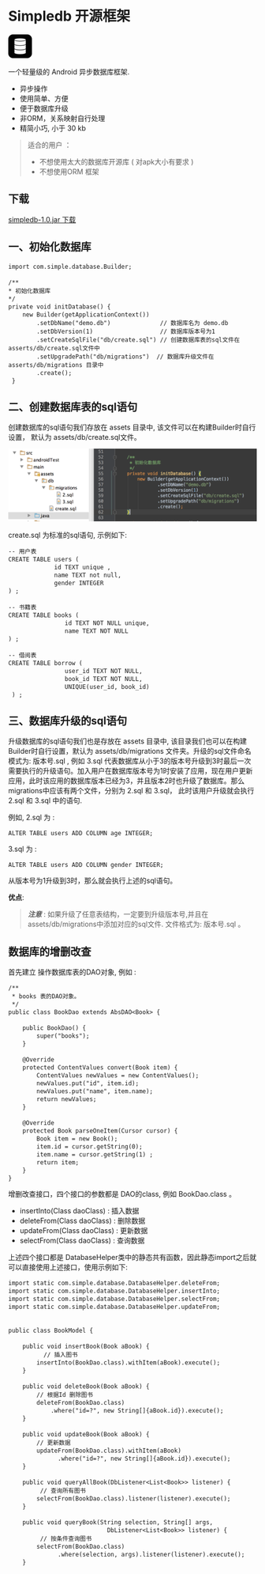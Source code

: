 # Simpledb 开源框架

![](images/simpledb.png) 

一个轻量级的 Android 异步数据库框架. 

* 异步操作
* 使用简单、方便
* 便于数据库升级
* 非ORM，关系映射自行处理
* 精简小巧, 小于 30 kb

> 适合的用户 ： 
> 
> * 不想使用太大的数据库开源库 ( 对apk大小有要求 )
> * 不想使用ORM 框架			

## 下载

[simpledb-1.0.jar 下载](output/simpledb-1.0.jar)

## 一、初始化数据库

```
import com.simple.database.Builder;

/**
* 初始化数据库
*/
private void initDatabase() {
    new Builder(getApplicationContext())
        .setDbName("demo.db")              // 数据库名为 demo.db
        .setDbVersion(1)                   // 数据库版本号为1
        .setCreateSqlFile("db/create.sql") // 创建数据库表的sql文件在 asserts/db/create.sql文件中
        .setUpgradePath("db/migrations")  // 数据库升级文件在 asserts/db/migrations 目录中
        .create();
 }
```

## 二、创建数据库表的sql语句

创建数据库的sql语句我们存放在 assets 目录中, 该文件可以在构建Builder时自行设置， 默认为 assets/db/create.sql文件。

![](images/project-structure.png)

create.sql 为标准的sql语句, 示例如下: 

```
-- 用户表
CREATE TABLE users (
			 id TEXT unique ,
			 name TEXT not null,
			 gender INTEGER
) ;

-- 书籍表
CREATE TABLE books (
				id TEXT NOT NULL unique,
            	name TEXT NOT NULL
) ;

-- 借阅表
CREATE TABLE borrow (
				user_id TEXT NOT NULL,
            	book_id TEXT NOT NULL, 
            	UNIQUE(user_id, book_id)
 ) ;

```


## 三、数据库升级的sql语句

升级数据库的sql语句我们也是存放在 assets 目录中, 该目录我们也可以在构建Builder时自行设置，默认为 assets/db/migrations 文件夹。升级的sql文件命名模式为: 版本号.sql , 例如 3.sql 代表数据库从小于3的版本号升级到3时最后一次需要执行的升级语句。加入用户在数据库版本号为1时安装了应用，现在用户更新应用，此时该应用的数据库版本已经为3，并且版本2时也升级了数据库。那么 migrations中应该有两个文件，分别为 2.sql 和 3.sql， 此时该用户升级就会执行 2.sql 和 3.sql 中的语句.

例如, 2.sql 为 : 

```
ALTER TABLE users ADD COLUMN age INTEGER;
```

3.sql 为 : 

```
ALTER TABLE users ADD COLUMN gender INTEGER;
```

从版本号为1升级到3时，那么就会执行上述的sql语句。

**优点**: 



> ***注意*** : 如果升级了任意表结构，一定要到升级版本号,并且在 assets/db/migrations中添加对应的sql文件. 文件格式为:  版本号.sql 。
> 


## 数据库的增删改查


首先建立 操作数据库表的DAO对象, 例如 : 

```
/**
 * books 表的DAO对象。
 */
public class BookDao extends AbsDAO<Book> {

    public BookDao() {
        super("books");
    }

    @Override
    protected ContentValues convert(Book item) {
        ContentValues newValues = new ContentValues();
        newValues.put("id", item.id);
        newValues.put("name", item.name);
        return newValues;
    }

    @Override
    protected Book parseOneItem(Cursor cursor) {
        Book item = new Book();
        item.id = cursor.getString(0);
        item.name = cursor.getString(1) ;
        return item;
    }
}
```

增删改查接口，四个接口的参数都是 DAO的class, 例如 BookDao.class 。

* insertInto(Class daoClass) : 插入数据
* deleteFrom(Class daoClass) : 删除数据
* updateFrom(Class daoClass) : 更新数据
* selectFrom(Class daoClass) : 查询数据

上述四个接口都是 DatabaseHelper类中的静态共有函数，因此静态import之后就可以直接使用上述接口，使用示例如下: 

```
import static com.simple.database.DatabaseHelper.deleteFrom;
import static com.simple.database.DatabaseHelper.insertInto;
import static com.simple.database.DatabaseHelper.selectFrom;
import static com.simple.database.DatabaseHelper.updateFrom;


public class BookModel {

    public void insertBook(Book aBook) {
    	  // 插入图书
        insertInto(BookDao.class).withItem(aBook).execute();
    }

    public void deleteBook(Book aBook) {
        // 根据Id 删除图书
        deleteFrom(BookDao.class)
        	.where("id=?", new String[]{aBook.id}).execute();
    }

    public void updateBook(Book aBook) {
        // 更新数据
        updateFrom(BookDao.class).withItem(aBook)
              .where("id=?", new String[]{aBook.id}).execute();
    }

    public void queryAllBook(DbListener<List<Book>> listener) {
    	 // 查询所有图书
        selectFrom(BookDao.class).listener(listener).execute();
    }

    public void queryBook(String selection, String[] args, 
    						DbListener<List<Book>> listener) {
    	 // 按条件查询图书
        selectFrom(BookDao.class)
              .where(selection, args).listener(listener).execute();
    }
```